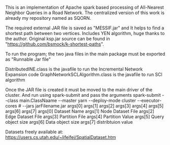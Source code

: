 This is an implementation of Apache spark based processing of All-Nearest Neighbor Queries in a Road Network. The centralized version of this work is already my repository named as SQORN.

The required external JAR file is saved as "MESSIF.jar" and It helps to find a shortest path between two vertices. Includes YEN algorithm, huge thanks to the author. Original ksp.jar source can be found in "https://github.com/bsmock/k-shortest-paths".

To run the program; the two java files in the main package must be exported as "Runnable Jar file"

DistributedINE.class is the javafile to run the Incremental Network Expansion code
GraphNetworkSCLAlgorithm.class is the javafile to run SCl algorithm

Once the JAR file is created it must be moved to the main driver of the cluster. And run using spark-submit and pass the arguments
spark-submit --class main.ClassNaame --master yarn --deploy-mode cluster  --executor-cores # --jars jarFilename.jar args[0] args[1] args[2] args[3] args[4] args[5] args[6] args[7]
 args[0] Dataset Name
 args[1] Node Dataset File
 args[2] Edge Dataset File
 args[3] Partition File
 args[4] Partition Value
 args[5] Query object size
 args[6] Data object size
 args[7] distribtuion value
 
 Datasets freely available at: https://users.cs.utah.edu/~lifeifei/SpatialDataset.htm
